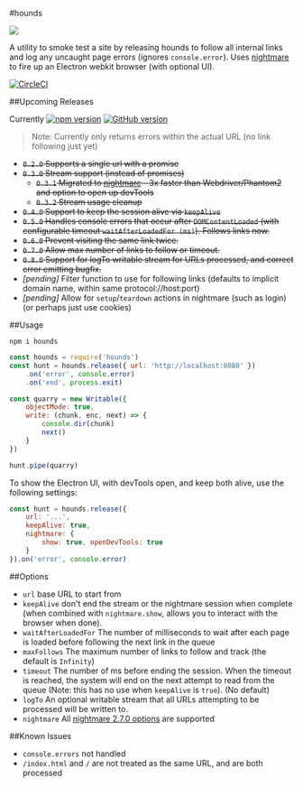 #hounds

![](https://media.giphy.com/media/TVCqfX7rLyMuY/giphy.gif)

A utility to smoke test a site by releasing hounds to follow all internal links and log any uncaught page errors (ignores `console.error`). Uses [nightmare](https://github.com/segmentio/nightmare) to fire up an Electron webkit browser (with optional UI).

[![CircleCI](https://circleci.com/gh/justinjmoses/hounds.svg?style=svg)](https://circleci.com/gh/justinjmoses/hounds)

##Upcoming Releases

Currently
[![npm version](https://badge.fury.io/js/hounds.svg)](https://badge.fury.io/js/hounds)
[![GitHub version](https://badge.fury.io/gh/justinjmoses%2Fhounds.svg)](https://badge.fury.io/gh/justinjmoses%2Fhounds)

> Note: Currently only returns errors within the actual URL (no link following just yet)

* ~~`0.2.0` Supports a single url with a promise~~
* ~~`0.3.0` Stream support (instead of promises)~~
    * ~~`0.3.1` Migrated to [nightmare](https://github.com/segmentio/nightmare) - 3x faster than Webdriver/Phantom2 and option to open up devTools~~
    * ~~`0.3.2` Stream usage cleanup~~
* ~~`0.4.0` Support to keep the session alive via `keepAlive`~~
* ~~`0.5.0` Handles console errors that occur after `DOMContentLoaded` (with configurable timeout `waitAfterLoadedFor (ms)`). Follows links now.~~
* ~~`0.6.0` Prevent visiting the same link twice.~~
* ~~`0.7.0` Allow max number of links to follow or timeout.~~
* ~~`0.8.0` Support for logTo writable stream for URLs processed, and correct error emitting bugfix.~~
* *[pending]* Filter function to use for following links (defaults to implicit domain name, within same protocol://host:port)
* *[pending]* Allow for `setup`/`teardown` actions in nightmare (such as login) (or perhaps just use cookies) 

##Usage

`npm i hounds`

```javascript
const hounds = require('hounds')
const hunt = hounds.release({ url: 'http://localhost:8080' })
    .on('error', console.error)
    .on('end', process.exit)

const quarry = new Writable({
    objectMode: true,
    write: (chunk, enc, next) => {
        console.dir(chunk)
        next()
    }
})

hunt.pipe(quarry)
```

To show the Electron UI, with devTools open, and keep both alive, use the following settings:

```javascript
const hunt = hounds.release({
    url: '...',
    keepAlive: true,
    nightmare: {
        show: true, openDevTools: true
    }
}).on('error', console.error)
```

##Options

* `url` base URL to start from
* `keepAlive` don't end the stream or the nightmare session when complete (when combined with `nightmare.show`, allows you to interact with the browser when done).
* `waitAfterLoadedFor` The number of milliseconds to wait after each page is loaded before following the next link in the queue
* `maxFollows` The maximum number of links to follow and track (the default is `Infinity`)
* `timeout` The number of ms before ending the session. When the timeout is reached, the system will end on the next attempt to read from the queue (Note: this has no use when `keepAlive` is `true`). (No default)
* `logTo` An optional writable stream that all URLs attempting to be processed will be written to.
* `nightmare` All [nightmare 2.7.0 options](https://github.com/segmentio/nightmare/tree/2.7.0#nightmareoptions) are supported

##Known Issues

* `console.errors` not handled
* `/index.html` and `/` are not treated as the same URL, and are both processed
